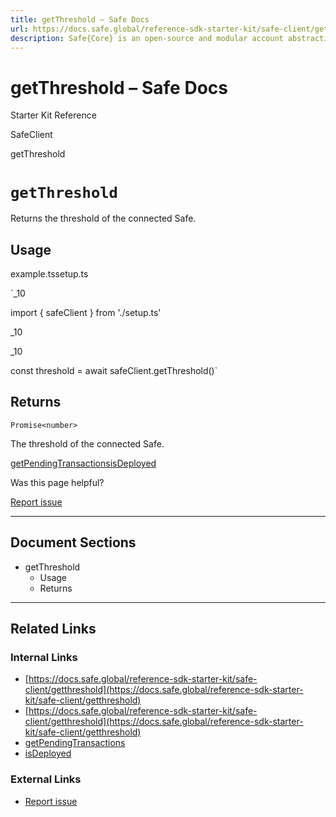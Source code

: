 ```yaml
---
title: getThreshold – Safe Docs
url: https://docs.safe.global/reference-sdk-starter-kit/safe-client/getthreshold
description: Safe{Core} is an open-source and modular account abstraction stack. Learn about its features and how to use it.
---
```


# getThreshold – Safe Docs

Starter Kit Reference

SafeClient

getThreshold

# `getThreshold`

Returns the threshold of the connected Safe.

## Usage



example.tssetup.ts

`_10

import { safeClient } from './setup.ts'

_10

_10

const threshold = await safeClient.getThreshold()`

## Returns

`Promise<number>`

The threshold of the connected Safe.

[getPendingTransactions](/reference-sdk-starter-kit/safe-client/getpendingtransactions "getPendingTransactions")[isDeployed](/reference-sdk-starter-kit/safe-client/isdeployed "isDeployed")

Was this page helpful?

[Report issue](https://github.com/safe-global/safe-docs/issues/new?assignees=&labels=nextra-feedback&projects=&template=nextra-feedback.yml&title=%5BFeedback%5D+)

---

## Document Sections

- getThreshold
  - Usage
  - Returns

---

## Related Links

### Internal Links

- [https://docs.safe.global/reference-sdk-starter-kit/safe-client/getthreshold](https://docs.safe.global/reference-sdk-starter-kit/safe-client/getthreshold)
- [https://docs.safe.global/reference-sdk-starter-kit/safe-client/getthreshold](https://docs.safe.global/reference-sdk-starter-kit/safe-client/getthreshold)
- [getPendingTransactions](https://docs.safe.global/reference-sdk-starter-kit/safe-client/getpendingtransactions)
- [isDeployed](https://docs.safe.global/reference-sdk-starter-kit/safe-client/isdeployed)

### External Links

- [Report issue](https://github.com/safe-global/safe-docs/issues/new?assignees=&labels=nextra-feedback&projects=&template=nextra-feedback.yml&title=%5BFeedback%5D+)
